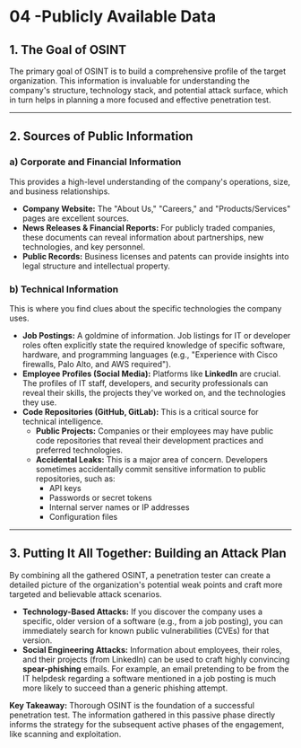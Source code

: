 # 04 -Publicly Available Data

## 1. The Goal of OSINT

The primary goal of OSINT is to build a comprehensive profile of the target organization. This information is invaluable for understanding the company's structure, technology stack, and potential attack surface, which in turn helps in planning a more focused and effective penetration test.

---

## 2. Sources of Public Information

### a) Corporate and Financial Information
This provides a high-level understanding of the company's operations, size, and business relationships.
*   **Company Website:** The "About Us," "Careers," and "Products/Services" pages are excellent sources.
*   **News Releases & Financial Reports:** For publicly traded companies, these documents can reveal information about partnerships, new technologies, and key personnel.
*   **Public Records:** Business licenses and patents can provide insights into legal structure and intellectual property.

### b) Technical Information
This is where you find clues about the specific technologies the company uses.
*   **Job Postings:** A goldmine of information. Job listings for IT or developer roles often explicitly state the required knowledge of specific software, hardware, and programming languages (e.g., "Experience with Cisco firewalls, Palo Alto, and AWS required").
*   **Employee Profiles (Social Media):** Platforms like **LinkedIn** are crucial. The profiles of IT staff, developers, and security professionals can reveal their skills, the projects they've worked on, and the technologies they use.
*   **Code Repositories (GitHub, GitLab):** This is a critical source for technical intelligence.
    *   **Public Projects:** Companies or their employees may have public code repositories that reveal their development practices and preferred technologies.
    *   **Accidental Leaks:** This is a major area of concern. Developers sometimes accidentally commit sensitive information to public repositories, such as:
        *   API keys
        *   Passwords or secret tokens
        *   Internal server names or IP addresses
        *   Configuration files

---

## 3. Putting It All Together: Building an Attack Plan

By combining all the gathered OSINT, a penetration tester can create a detailed picture of the organization's potential weak points and craft more targeted and believable attack scenarios.

*   **Technology-Based Attacks:** If you discover the company uses a specific, older version of a software (e.g., from a job posting), you can immediately search for known public vulnerabilities (CVEs) for that version.
*   **Social Engineering Attacks:** Information about employees, their roles, and their projects (from LinkedIn) can be used to craft highly convincing **spear-phishing** emails. For example, an email pretending to be from the IT helpdesk regarding a software mentioned in a job posting is much more likely to succeed than a generic phishing attempt.

**Key Takeaway:** Thorough OSINT is the foundation of a successful penetration test. The information gathered in this passive phase directly informs the strategy for the subsequent active phases of the engagement, like scanning and exploitation.
